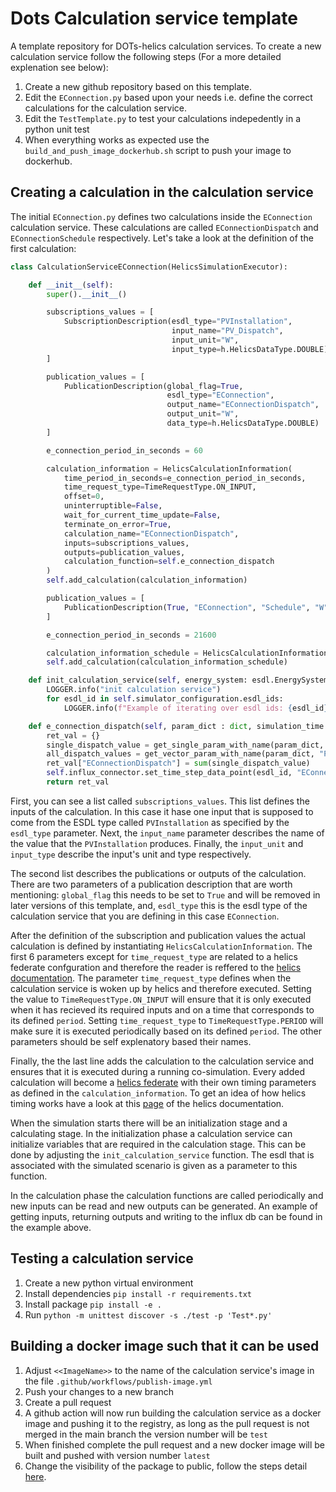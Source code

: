 # Dots Calculation service template
A template repository for DOTs-helics calculation services. 
To create a new calculation service follow the following steps (For a more detailed explenation see below):
1. Create a new github repository based on this template.
2. Edit the `EConnection.py` based upon your needs i.e. define the correct calculations for the calculation service.
3. Edit the `TestTemplate.py` to test your calculations indepedently in a python unit test
4. When everything works as expected use the `build_and_push_image_dockerhub.sh` script to push your image to dockerhub.

## Creating a calculation in the calculation service
The initial `EConnection.py` defines two calculations inside the `EConnection` calculation service. These calculations are called `EConnectionDispatch` and `EConnectionSchedule` respectively. Let's take a look at the definition of the first calculation:

```python
class CalculationServiceEConnection(HelicsSimulationExecutor):

    def __init__(self):
        super().__init__()

        subscriptions_values = [
            SubscriptionDescription(esdl_type="PVInstallation", 
                                    input_name="PV_Dispatch", 
                                    input_unit="W", 
                                    input_type=h.HelicsDataType.DOUBLE)
        ]

        publication_values = [
            PublicationDescription(global_flag=True, 
                                   esdl_type="EConnection", 
                                   output_name="EConnectionDispatch", 
                                   output_unit="W", 
                                   data_type=h.HelicsDataType.DOUBLE)
        ]

        e_connection_period_in_seconds = 60

        calculation_information = HelicsCalculationInformation(
            time_period_in_seconds=e_connection_period_in_seconds, 
            time_request_type=TimeRequestType.ON_INPUT,
            offset=0, 
            uninterruptible=False, 
            wait_for_current_time_update=False, 
            terminate_on_error=True, 
            calculation_name="EConnectionDispatch", 
            inputs=subscriptions_values, 
            outputs=publication_values, 
            calculation_function=self.e_connection_dispatch
        )
        self.add_calculation(calculation_information)

        publication_values = [
            PublicationDescription(True, "EConnection", "Schedule", "W", h.HelicsDataType.VECTOR)
        ]

        e_connection_period_in_seconds = 21600

        calculation_information_schedule = HelicsCalculationInformation(e_connection_period_in_seconds, TimeRequestType.PERIOD, 0, False, False, True, "EConnectionSchedule", [], publication_values, self.e_connection_da_schedule)
        self.add_calculation(calculation_information_schedule)

    def init_calculation_service(self, energy_system: esdl.EnergySystem):
        LOGGER.info("init calculation service")
        for esdl_id in self.simulator_configuration.esdl_ids:
            LOGGER.info(f"Example of iterating over esdl ids: {esdl_id}")

    def e_connection_dispatch(self, param_dict : dict, simulation_time : datetime, time_step_number : TimeStepInformation, esdl_id : EsdlId, energy_system : EnergySystem):
        ret_val = {}
        single_dispatch_value = get_single_param_with_name(param_dict, "PV_Dispatch") # returns the first value in param dict with "PV_Dispatch" in the key name
        all_dispatch_values = get_vector_param_with_name(param_dict, "PV_Dispatch") # returns all the values as a list in param_dict with "PV_Dispatch" in the key name
        ret_val["EConnectionDispatch"] = sum(single_dispatch_value)
        self.influx_connector.set_time_step_data_point(esdl_id, "EConnectionDispatch", simulation_time, ret_val["EConnectionDispatch"])
        return ret_val
```

First, you can see a list called `subscriptions_values`. This list defines the inputs of the calculation. In this case it hase one input that is supposed to come from the ESDL type called `PVInstallation` as specified by the `esdl_type` parameter. Next, the `input_name` parameter describes the name of the value that the `PVInstallation` produces. Finally, the `input_unit` and `input_type` describe the input's unit and type respectively. 

The second list describes the publications or outputs of the calculation. There are two parameters of a publication description that are worth mentioning: `global_flag` this needs to be set to `True` and will be removed in later versions of this template, and, `esdl_type` this is the esdl type of the calculation service that you are defining in this case `EConnection`. 

After the definition of the subscription and publication values the actual calculation is defined by instantiating `HelicsCalculationInformation`. The first 6 parameters except for `time_request_type` are related to a helics federate confguration and therefore the reader is reffered to the [helics documentation](https://docs.helics.org/en/latest/references/configuration_options_reference.html#broker_init_string--null). The parameter `time_request_type` defines when the calculation service is woken up by helics and therefore executed. Setting the value to `TimeRequestType.ON_INPUT` will ensure that it is only executed when it has recieved its required inputs and on a time that corresponds to its defined `period`. Setting `time_request_type` to `TimeRequestType.PERIOD` will make sure it is executed periodically based on its defined `period`. The other parameters should be self explenatory based their names. 

Finally, the the last line adds the calculation to the calculation service and ensures that it is executed during a running co-simulation. Every added calculation will become a [helics federate](https://docs.helics.org/en/latest/user-guide/fundamental_topics/helics_terminology.html) with their own timing parameters as defined in the `calculation_information`. To get an idea of how helics timing works have a look at this [page](https://docs.helics.org/en/latest/user-guide/fundamental_topics/timing_configuration.html) of the helics documentation.

When the simulation starts there will be an initialization stage and a calculating stage. In the initialization phase a calculation service can initialize variables that are required in the calculation stage. This can be done by adjusting the `init_calculation_service` function. The esdl that is associated with the simulated scenario is given as a parameter to this function.

In the calculation phase the calculation functions are called periodically and new inputs can be read and new outputs can be generated. An example of getting inputs, returning outputs and writing to the influx db can be found in the example above.

## Testing a calculation service

1. Create a new python virtual environment
2. Install dependencies `pip install -r requirements.txt`
3. Install package `pip install -e .`
4. Run `python -m unittest discover -s ./test -p 'Test*.py'`

## Building a docker image such that it can be used 

1. Adjust `<<ImageName>>` to the name of the calculation service's image in the file `.github/workflows/publish-image.yml`
2. Push your changes to a new branch
3. Create a pull request
4. A github action will now run building the calculation service as a docker image and pushing it to the registry, as long as the pull request is not merged in the main branch the version number will be `test`
5. When finished complete the pull request and a new docker image will be built and pushed with version number `latest`
6. Change the visibility of the package to public, follow the steps detail [here](https://docs.github.com/en/enterprise-server@3.12/packages/learn-github-packages/configuring-a-packages-access-control-and-visibility#configuring-visibility-of-packages-for-an-organization).
